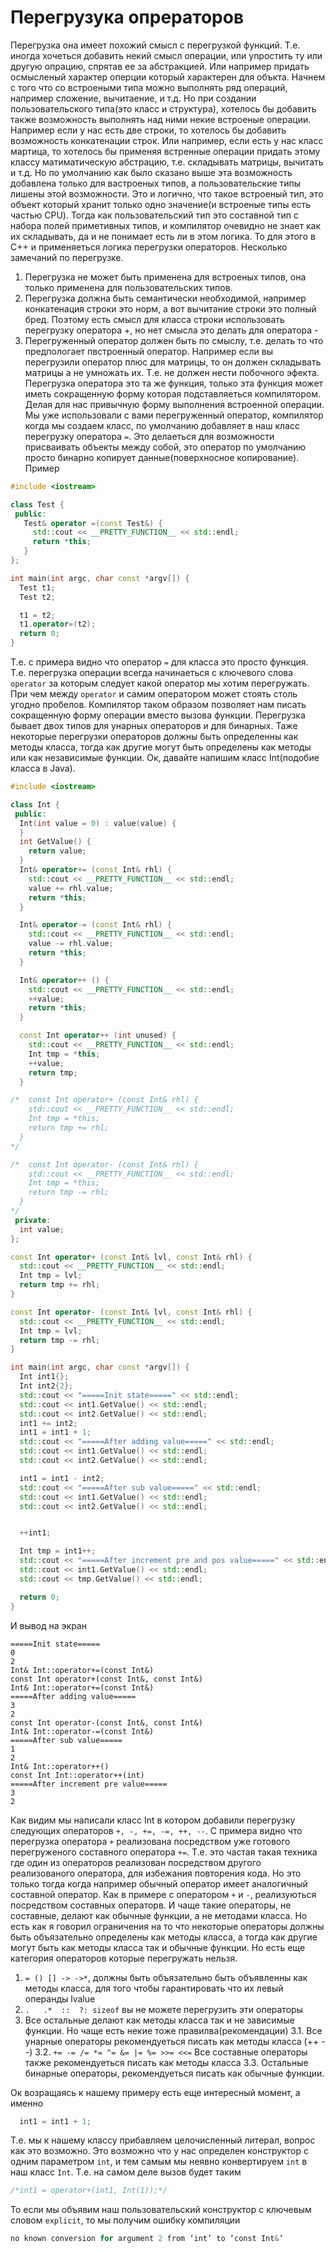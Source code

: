 # Перегрузука опрераторов
Перегрузка она имеет похожий смысл с перегрузкой функций. Т.е. иногда хочеться добавить некий смысл операции, или упростить ту или другую опрацию, спрятав ее за абстракцией. Или например придать осмысленый характер оперции который характерен для объкта. Начнем с того что со встроеными типа можно выполнять ряд операций, например сложение, вычитаение, и т.д. Но при создании пользовательского типа(это класс и структура), хотелось бы добавить также возможность выполнять над ними некие встроеные операции. Например если у нас есть две строки, то хотелось бы добавить возможность конкатенации строк. Или например, если есть у нас класс мартица, то хотелось бы применяя встренные операции придать этому классу матиматическую абстрацию, т.е. складывать матрицы, вычитать и т.д. Но по умолчанию как было сказано выше эта возможность добавлена только для вастроеных типов, а пользовательские типы лишены этой возможности. Это и логично, что такое встроеный тип, это объект который хранит только одно значение(и встроеные типы есть частью CPU). Тогда как пользовательский тип это составной тип с набора полей приметивных типов, и компилятор очевидно не знает как их складывать, да и не понимает есть ли в этом логика. То для этого в С++ и применяеться логика перегрузки операторов. Несколько замечаний по перегрузке.
1. Перегрузка не может быть применена для встроеных типов, она только применена для пользовательских типов.
2. Перегрузка должна быть семантически необходимой, например конкатенация строки это норм, а вот вычитание строки это полный бред. Поэтому есть смысл для класса строки использовать перегрузку оператора +, но нет смысла это делать для оператора -
3. Перегруженный оператор должен быть по смыслу, т.е. делать то что предпологает пвстроенный оператор. Например если вы перегрузили оператор плюс для матрицы, то он должен складывать матрицы а не умножать их. Т.е. не должен нести побочного эфекта.
Перегрузка оператора это та же функция, только эта функция может иметь сокращенную форму которая подставляеться компилятором. Делая для нас привычную форму выполнения встроенной операции.
Мы уже использовали с вами перегруженный оператор, компилятор когда мы создаем класс, по умолчанию добавляет в наш класс перегрузку оператора `=`. Это делаеться для возможности присваивать объекты между собой, это оператор по умолчанию просто бинарно копирует данные(поверхносное копирование). Пример
```cpp
#include <iostream>

class Test {
 public:
   Test& operator =(const Test&) {
     std::cout << __PRETTY_FUNCTION__ << std::endl;
     return *this;
   }
};

int main(int argc, char const *argv[]) {
  Test t1;
  Test t2;

  t1 = t2;
  t1.operator=(t2);
  return 0;
}

```

Т.е. с примера видно что оператор `=` для класса это просто функция.
Т.е. перегрузка операции всегда начинаеться с ключевого слова `operator` за которым следует какой оператор мы хотим перегружать. При чем между `operator` и самим оператором может стоять столь угодно пробелов. Компилятор таком образом позволяет нам писать сокращенную форму операции вместо вызова функции.
Перегрузка бывает двох типов для унарных операторов и для бинарных. Таже некоторые перегрузки операторов должны быть определенны как методы класса, тогда как другие могут быть определены как методы или как независимые функции.
Ок, давайте напишим класс Int(подобие класса в Java).
```cpp
#include <iostream>

class Int {
 public:
  Int(int value = 0) : value(value) {
  }
  int GetValue() {
    return value;
  }
  Int& operator+= (const Int& rhl) {
    std::cout << __PRETTY_FUNCTION__ << std::endl;
    value += rhl.value;
    return *this;
  }

  Int& operator-= (const Int& rhl) {
    std::cout << __PRETTY_FUNCTION__ << std::endl;
    value -= rhl.value;
    return *this;
  }

  Int& operator++ () {
    std::cout << __PRETTY_FUNCTION__ << std::endl;
    ++value;
    return *this;
  }

  const Int operator++ (int unused) {
    std::cout << __PRETTY_FUNCTION__ << std::endl;
    Int tmp = *this;
    ++value;
    return tmp;
  }

/*  const Int operator+ (const Int& rhl) {
    std::cout << __PRETTY_FUNCTION__ << std::endl;
    Int tmp = *this;
    return tmp += rhl;
  }
*/

/*  const Int operator- (const Int& rhl) {
    std::cout << __PRETTY_FUNCTION__ << std::endl;
    Int tmp = *this;
    return tmp -= rhl;
  }
*/
 private:
  int value;
};

const Int operator+ (const Int& lvl, const Int& rhl) {
  std::cout << __PRETTY_FUNCTION__ << std::endl;
  Int tmp = lvl;
  return tmp += rhl;
}

const Int operator- (const Int& lvl, const Int& rhl) {
  std::cout << __PRETTY_FUNCTION__ << std::endl;
  Int tmp = lvl;
  return tmp -= rhl;
}

int main(int argc, char const *argv[]) {
  Int int1{};
  Int int2{2};
  std::cout << "=====Init state=====" << std::endl;
  std::cout << int1.GetValue() << std::endl;
  std::cout << int2.GetValue() << std::endl;
  int1 += int2;
  int1 = int1 + 1;
  std::cout << "=====After adding value=====" << std::endl;
  std::cout << int1.GetValue() << std::endl;
  std::cout << int2.GetValue() << std::endl;

  int1 = int1 - int2;
  std::cout << "=====After sub value=====" << std::endl;
  std::cout << int1.GetValue() << std::endl;
  std::cout << int2.GetValue() << std::endl;


  ++int1;

  Int tmp = int1++;
  std::cout << "=====After increment pre and pos value=====" << std::endl;
  std::cout << int1.GetValue() << std::endl;
  std::cout << tmp.GetValue() << std::endl;

  return 0;
}


```

И вывод на экран
```
=====Init state=====
0
2
Int& Int::operator+=(const Int&)
const Int operator+(const Int&, const Int&)
Int& Int::operator+=(const Int&)
=====After adding value=====
3
2
const Int operator-(const Int&, const Int&)
Int& Int::operator-=(const Int&)
=====After sub value=====
1
2
Int& Int::operator++()
const Int Int::operator++(int)
=====After increment pre value=====
3
2
```

Как видим мы написали класс Int в котором добавили перегрузку следующих операторов `+, -, +=, -=, ++, --`. С примера видно что перегрузка оператора `+` реализована посредством уже готового перегруженого составного оператора `+=`. Т.е. это частая такая техника где один из операторов реализован посредством другого реализованого оператора, для избежания повторения кода. Но это только тогда когда например обычный оператор имеет аналогичный составной  оператор. Как в примере с оператором `+` и `-`, реализуються посредством составных операторв. И чаще такие операторы, не составные, делают как обычные функции, а не методами класса.
Но есть как я говорил ограничения на то что некоторые операторы должны быть объязательно определены как методы класса, а тогда как другие могут быть как методы класса так и обычные функции. Но есть еще категория операторов которые перегружать нельзя.

1. `= () [] -> ->*`, должны быть объязательно быть объявленны как методы класса, для того чтобы гарантировать что их левый операнды lvalue
2. `.	.*	::	?: sizeof` вы не можете перегрузить эти операторы
3. Все остальные делают как методы класса так и не зависимые функции. Но чаще есть некие тоже правилва(рекомендации)
  3.1. Все унарные операторы рекомендуеться писать как методы класса (++ --)
  3.2. `+= -= /= *= ^= &= |= %= >>= <<=` Все составные операторы также рекомендуеться писать как методы класса
  3.3. Остальные бинарные операторы, рекомендуеться писать как обычные функции.


Ок возращаясь к нашему примеру есть еще интересный момент, а именно
```cpp
  int1 = int1 + 1;
```

Т.е. мы к нашему классу прибавляем целочисленный литерал, вопрос как это возможно. Это возможно что у нас определен конструктор с одним параметром `int`, и тем самым мы неявно конвертируем `int` в наш класс `Int`. Т.е. на самом деле вызов будет таким
```cpp
/*int1 = operator+(int1, Int(1));*/
```

То если мы объявим наш пользовательский конструктор с ключевым словом `explicit`, то мы получим ошибку компиляции
```cpp
no known conversion for argument 2 from ‘int’ to ‘const Int&’
```